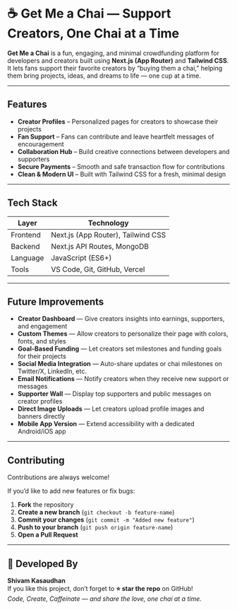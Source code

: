 # ☕ Get Me a Chai — Support Creators, One Chai at a Time

**Get Me a Chai** is a fun, engaging, and minimal crowdfunding platform for developers and creators built using **Next.js (App Router)** and **Tailwind CSS**.  
It lets fans support their favorite creators by “buying them a chai,” helping them bring projects, ideas, and dreams to life — one cup at a time.  

---

## Features

- **Creator Profiles** – Personalized pages for creators to showcase their projects  
- **Fan Support** – Fans can contribute and leave heartfelt messages of encouragement  
- **Collaboration Hub** – Build creative connections between developers and supporters  
- **Secure Payments** – Smooth and safe transaction flow for contributions  
- **Clean & Modern UI** – Built with Tailwind CSS for a fresh, minimal design  

---

## Tech Stack

| Layer | Technology |
|-------|-------------|
| Frontend | Next.js (App Router), Tailwind CSS |
| Backend | Next.js API Routes, MongoDB |
| Language | JavaScript (ES6+) |
| Tools | VS Code, Git, GitHub, Vercel |

---

## Future Improvements

- **Creator Dashboard** — Give creators insights into earnings, supporters, and engagement  
- **Custom Themes** — Allow creators to personalize their page with colors, fonts, and styles  
- **Goal-Based Funding** — Let creators set milestones and funding goals for their projects  
- **Social Media Integration** — Auto-share updates or chai milestones on Twitter/X, LinkedIn, etc.  
- **Email Notifications** — Notify creators when they receive new support or messages  
- **Supporter Wall** — Display top supporters and public messages on creator profiles  
- **Direct Image Uploads** — Let creators upload profile images and banners directly  
- **Mobile App Version** — Extend accessibility with a dedicated Android/iOS app

---

## Contributing

Contributions are always welcome!  

If you’d like to add new features or fix bugs:
1. **Fork** the repository  
2. **Create a new branch** (`git checkout -b feature-name`)  
3. **Commit your changes** (`git commit -m "Added new feature"`)  
4. **Push to your branch** (`git push origin feature-name`)  
5. **Open a Pull Request**

---

## 💙 Developed By

**Shivam Kasaudhan**  
If you like this project, don’t forget to **⭐ star the repo** on GitHub!  
_Code, Create, Caffeinate — and share the love, one chai at a time._

